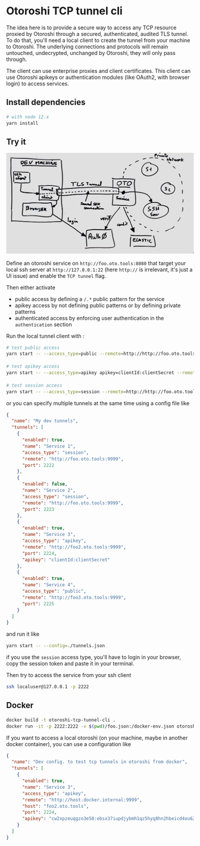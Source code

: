 # Otoroshi TCP tunnel cli

The idea here is to provide a secure way to access any TCP resource proxied by Otoroshi through a secured, authenticated, audited TLS tunnel. 
To do that, you'll need a local client to create the tunnel from your machine to Otoroshi. The underlying connections and protocols will remain untouched, undecrypted, unchanged by Otoroshi, they will only pass through.

The client can use enterprise proxies and client certificates. This client can use Otoroshi apikeys or authentication modules (like OAuth2, with browser login) to access services.

## Install dependencies

```sh
# with node 12.x
yarn install
```

## Try it

![Schema](./schema.jpg)

Define an otoroshi service on `http://foo.oto.tools:8080` that target your local ssh server at `http://127.0.0.1:22` (here `http://` is irrelevant, it's just a UI issue) and enable the `TCP tunnel` flag. 

 Then either activate 

* public access by defining a `/.*` public pattern for the service
* apikey access by not defining public patterns or by defining private patterns
* authenticated access by enforcing user authentication in the `authentication` section

Run the local tunnel client with :

```sh
# test public access
yarn start -- --access_type=public --remote=http://http://foo.oto.tools:8080 --port=2222

# test apikey access
yarn start -- --access_type=apikey apikey=clientId:clientSecret --remote=http://http://foo.oto.tools:8080 --port=2222

# test session access
yarn start -- --access_type=session --remote=http://http://foo.oto.tools:8080 --port=2222
```

or you can specify multiple tunnels at the same time using a config file like

```json
{
  "name": "My dev tunnels",
  "tunnels": [
    {
      "enabled": true,
      "name": "Service 1",
      "access_type": "session",
      "remote": "http://foo.oto.tools:9999",
      "port": 2222
    },
    {
      "enabled": false,
      "name": "Service 2",
      "access_type": "session",
      "remote": "http://foo.oto.tools:9999",
      "port": 2223
    },
    {
      "enabled": true,
      "name": "Service 3",
      "access_type": "apikey",
      "remote": "http://foo2.oto.tools:9999",
      "port": 2224,
      "apikey": "clientId:clientSecret"
    },
    {
      "enabled": true,
      "name": "Service 4",
      "access_type": "public",
      "remote": "http://foo3.oto.tools:9999",
      "port": 2225
    }
  ]
}
```

and run it like

```sh
yarn start -- --config=./tunnels.json
```

if you use the `session` access type, you'll have to login in your browser, copy the session token and paste it in your terminal.

Then try to access the service from your ssh client

```sh
ssh localuser@127.0.0.1 -p 2222
```

## Docker

```sh
docker build -t otoroshi-tcp-tunnel-cli .
docker run -it -p 2222:2222 -v $(pwd)/foo.json:/docker-env.json otoroshi-tcp-tunnel-cli --config=/config.json
```

If you want to access a local otoroshi (on your machine, maybe in another docker container), you can use a configuration like

```json
{
  "name": "Dev config. to test tcp tunnels in otoroshi from docker",
  "tunnels": [
    {
      "enabled": true,
      "name": "Service 3",
      "access_type": "apikey",
      "remote": "http://host.docker.internal:9999",
      "host": "foo2.oto.tools",
      "port": 2224,
      "apikey": "cw2xpzeuqgzo3e58:ebsx37iupdjybmh1qz5hyq8hn2hbeicd4ou62csyjhc4h8755621i5okx5316648"
    }
  ]
}
```